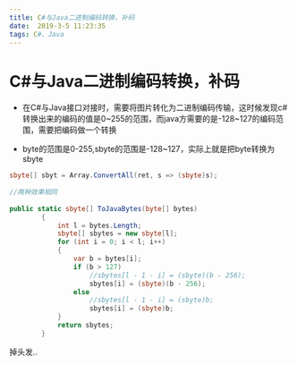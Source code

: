 ```yaml
---
title: C#与Java二进制编码转换，补码
date:  2019-3-5 11:23:35
tags: C#、Java
---
```

 # C#与Java二进制编码转换，补码

- 在C#与Java接口对接时，需要将图片转化为二进制编码传输，这时候发现c#转换出来的编码的值是0~255的范围，而java方需要的是-128~127的编码范围，需要把编码做一个转换

- byte的范围是0-255,sbyte的范围是-128~127，实际上就是把byte转换为sbyte
```c#
sbyte[] sbyt = Array.ConvertAll(ret, s => (sbyte)s);
 
//两种效果相同
 
public static sbyte[] ToJavaBytes(byte[] bytes)
        {
            int l = bytes.Length;
            sbyte[] sbytes = new sbyte[l];
            for (int i = 0; i < l; i++)
            {
                var b = bytes[i];
                if (b > 127)
                    //sbytes[l - 1 - i] = (sbyte)(b - 256);
                    sbytes[i] = (sbyte)(b - 256);
                else
                    //sbytes[l - 1 - i] = (sbyte)b;
                    sbytes[i] = (sbyte)b;
            }
            return sbytes;
        }
```
掉头发..